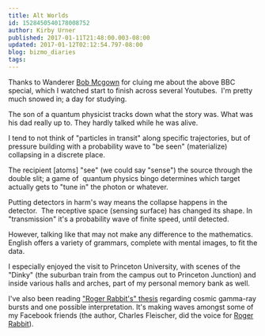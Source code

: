 ```yaml
---
title: Alt Worlds
id: 1528450540178008752
author: Kirby Urner
published: 2017-01-11T21:48:00.003-08:00
updated: 2017-01-12T02:12:54.797-08:00
blog: bizmo_diaries
tags: 
---
```


Thanks to Wanderer [Bob Mcgown](http://mybizmo.blogspot.com/2013/04/wanderers-201343.html) for cluing me about the above BBC special, which I watched start to finish across several Youtubes.  I'm pretty much snowed in; a day for studying.

The son of a quantum physicist tracks down what the story was. What was his dad really up to. They hardly talked while he was alive.

I tend to not think of "particles in transit" along specific trajectories, but of pressure building with a probability wave to "be seen" (materialize) collapsing in a discrete place.

The recipient [atoms] "see" (we could say "sense") the source through the double slit; a game of  quantum physics bingo determines which target actually gets to "tune in" the photon or whatever.

Putting detectors in harm's way means the collapse happens in the detector.  The receptive space (sensing surface) has changed its shape. In "transmission" it's a probability wave of finite speed, until detected.

However, talking like that may not make any difference to the mathematics. English offers a variety of grammars, complete with mental images, to fit the data.

I especially enjoyed the visit to Princeton University, with scenes of the "Dinky" (the suburban train from the campus out to Princeton Junction) and inside various halls and arches, part of my personal memory bank as well.

I've also been reading ["Roger Rabbit's" thesis](https://arxiv.org/abs/1205.0518) regarding cosmic gamma-ray bursts and one possible interpretation. It's making waves amongst some of my Facebook friends (the author, Charles Fleischer, did the voice for [Roger Rabbit](https://youtu.be/gpDaNqSXxp0)).